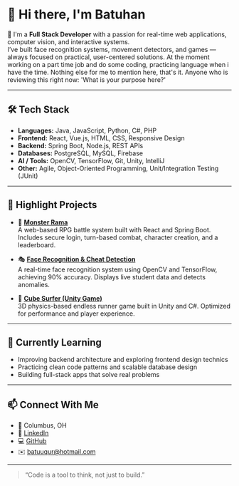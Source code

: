 # 👋 Hi there, I'm Batuhan

🎯 I'm a **Full Stack Developer** with a passion for real-time web applications, computer vision, and interactive systems.  
I’ve built face recognition systems, movement detectors, and games — always focused on practical, user-centered solutions. At the moment working on a part time job and do some coding, practicing language when i have the time. Nothing else for me to mention here, that's it. Anyone who is reviewing this right now: 'What is your purpose here?'

---

## 🛠️ Tech Stack

- **Languages:** Java, JavaScript, Python, C#, PHP  
- **Frontend:** React, Vue.js, HTML, CSS, Responsive Design  
- **Backend:** Spring Boot, Node.js, REST APIs  
- **Databases:** PostgreSQL, MySQL, Firebase  
- **AI / Tools:** OpenCV, TensorFlow, Git, Unity, IntelliJ  
- **Other:** Agile, Object-Oriented Programming, Unit/Integration Testing (JUnit)

---

## 🚀 Highlight Projects

- 🐉 **[Monster Rama](https://github.com/batuuqur/TechElevator-finalProject)**  
  A web-based RPG battle system built with React and Spring Boot. Includes secure login, turn-based combat, character creation, and a leaderboard.

- 🎭 **[Face Recognition & Cheat Detection](https://github.com/batuuqur/face-recognition_cheat-detection)**  
  A real-time face recognition system using OpenCV and TensorFlow, achieving 90% accuracy. Displays live student data and detects anomalies.

- 🧱 **[Cube Surfer (Unity Game)](https://github.com/batuuqur/cubesurfer)**  
  3D physics-based endless runner game built in Unity and C#. Optimized for performance and player experience.

---

## 🌱 Currently Learning

- Improving backend architecture and exploring frontend design technics
- Practicing clean code patterns and scalable database design  
- Building full-stack apps that solve real problems

---

## 📫 Connect With Me

- 📍 Columbus, OH  
- 💼 [LinkedIn](https://www.linkedin.com/in/batu-ugur)  
- 💻 [GitHub](https://github.com/batuuqur)  
- ✉️ batuuqur@hotmail.com

---

> “Code is a tool to think, not just to build.”


